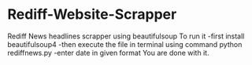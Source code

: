 # Rediff-Website-Scrapper
Rediff News headlines scrapper using beautifulsoup
To run it 
   -first install beautifulsoup4
   -then execute the file in terminal using command python rediffnews.py
   -enter date in given format
You are done with it.
